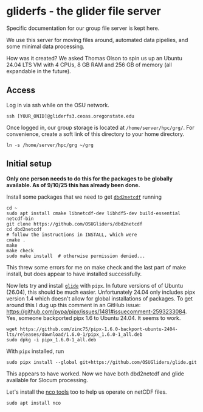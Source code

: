 # gliderfs - the glider file server

Specific documentation for our group file server is kept here. 

We use this server for moving files around, automated data pipelies, and some minimal data processing.

How was it created? We asked Thomas Olson to spin us up an Ubuntu 24.04 LTS VM with 4 CPUs, 8 GB RAM and 256 GB of memory (all expandable in the future).

## Access

Log in via ssh while on the OSU network.

```
ssh [YOUR_ONID]@gliderfs3.ceoas.oregonstate.edu
```

Once logged in, our group storage is located at `/home/server/hpc/grg/`. For convenience, create a soft link of this directory to your home directory.

```
ln -s /home/server/hpc/grg ~/grg
```

## Initial setup

**Only one person needs to do this for the packages to be globally available. As of 9/10/25 this has already been done.**

Install some packages that we need to get [`dbd2netcdf`](https://github.com/OSUGliders/dbd2netcdf) running

```
cd ~
sudo apt install cmake libnetcdf-dev libhdf5-dev build-essential netcdf-bin
git clone https://github.com/OSUGliders/dbd2netcdf
cd dbd2netcdf
# follow the instructions in INSTALL, which were
cmake .
make
make check
sudo make install  # otherwise permission denied... 
```

This threw some errors for me on make check and the last part of make install, but does appear to have installed successfully. 

Now lets try and install [`glide`](https://github.com/OSUGliders/glide) with `pipx`. In future versions of of Ubuntu (26.04), this should be much easier. Unfortunately 24.04 only includes pipx version 1.4 which doesn't allow for global installations of packages. To get around this I dug up this comment in an GitHub issue: https://github.com/pypa/pipx/issues/1481#issuecomment-2593233084. Yes, someone backported pipx 1.6 to Ubuntu 24.04. It seems to work.

```
wget https://github.com/zinc75/pipx-1.6.0-backport-ubuntu-2404-lts/releases/download/1.6.0-1/pipx_1.6.0-1_all.deb
sudo dpkg -i pipx_1.6.0-1_all.deb
```

With `pipx` installed, run

```
sudo pipx install --global git+https://github.com/OSUGliders/glide.git
```

This appears to have worked. Now we have both dbd2netcdf and glide available for Slocum processing.

Let's install the [nco tools](https://nco.sourceforge.net/) too to help us operate on netCDF files.

```
sudo apt install nco
```



